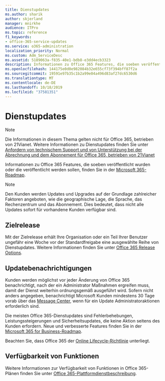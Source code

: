 ```yaml
---
title: Dienstupdates
ms.author: sharik
author: skjerland
manager: mnirkhe
audience: ITPro
ms.topic: reference
f1_keywords:
- office-365-service-updates
ms.service: o365-administration
localization_priority: Normal
ms.custom: Adm_ServiceDesc
ms.assetid: 5189063a-f835-40e1-bdb8-e3dd4ecb3323
description: Informationen zu Office 365 Features, die soeben veröffentlicht wurden oder die veröffentlicht werden sollen, finden Sie in der Microsoft 365-Roadmap.
ms.openlocfilehash: 144175e0d0e982084b32e655cf73f394bff87f2a
ms.sourcegitcommit: 19591e97b35c1b2a99e04a496d83af27dc6530d6
ms.translationtype: MT
ms.contentlocale: de-DE
ms.lasthandoff: 10/18/2019
ms.locfileid: "37581351"
---
```

# <a name="service-updates"></a>Dienstupdates

> [!NOTE]
> Die Informationen in diesem Thema gelten nicht für Office 365, betrieben von 21Vianet. Weitere Informationen zu Dienstupdates finden Sie unter [Anfordern von technischem Support und von Unterstützung bei der Abrechnung und dem Abonnement für Office 365, betrieben von 21Vianet](http://go.microsoft.com/fwlink/?LinkID=733350&amp;clcid=0x409) 
  
Informationen zu Office 365 Features, die soeben veröffentlicht wurden oder die veröffentlicht werden sollen, finden Sie in der [Microsoft 365-Roadmap](https://go.microsoft.com/fwlink/?LinkId=509914).
  
> [!NOTE]
> Den Kunden werden Updates und Upgrades auf der Grundlage zahlreicher Faktoren angeboten, wie die geographische Lage, die Sprache, das Rechenzentrum und das Abonnement. Dies bedeutet, dass nicht alle Updates sofort für vorhandene Kunden verfügbar sind. 
  
## <a name="targeted-release"></a>Zielrelease

Mit der Zielrelease erhält Ihre Organisation oder ein Teil Ihrer Benutzer ungefähr eine Woche vor der Standardfreigabe eine ausgewählte Reihe von Dienstupdates. Weitere Informationen finden Sie unter [Office 365 Release Options](https://docs.microsoft.com/office365/admin/manage/release-options-in-office-365?view=o365-worldwide). 
  
## <a name="update-notifications"></a>Updatebenachrichtigungen

Kunden werden möglichst vor jeder Änderung von Office 365 benachrichtigt, nach der ein Administrator Maßnahmen ergreifen muss, damit der Dienst weiterhin ordnungsgemäß ausgeführt wird. Sofern nicht anders angegeben, benachrichtigt Microsoft Kunden mindestens 30 Tage vorab über das [Message Center](https://docs.microsoft.com/office365/admin/manage/message-center?view=o365-worldwide), wenn für ein Update Administratoraktionen erforderlich sind. 
  
Die meisten Office 365-Dienstupdates sind Fehlerbehebungen, Leistungssteigerungen und Sicherheitsupdates, die keine Aktion seitens des Kunden erfordern. Neue und verbesserte Features finden Sie in der [Microsoft 365 for Business-Roadmap](http://roadmap.office.com/).
  
Beachten Sie, dass Office 365 der [Online Lifecycle-Richtlinie](https://support.microsoft.com/lifecycle#gp/osslpolicy) unterliegt.
  
## <a name="feature-availability"></a>Verfügbarkeit von Funktionen

Weitere Informationen zur Verfügbarkeit von Funktionen in Office 365-Plänen finden Sie unter [Office 365-Plattformdienstbeschreibung](office-365-platform-service-description.md).
  

